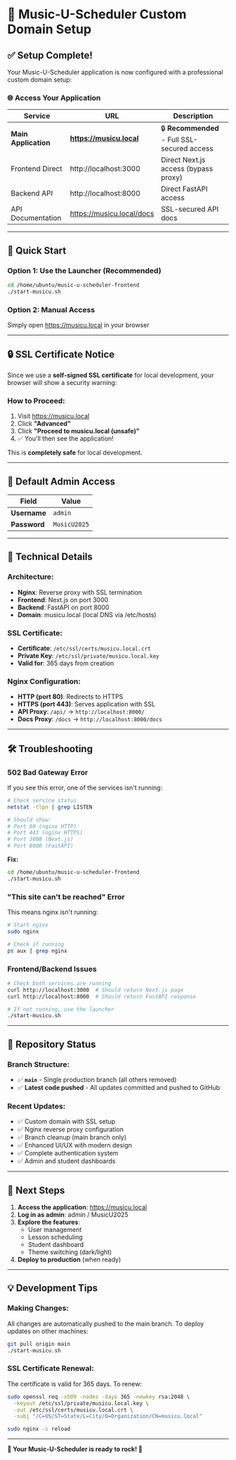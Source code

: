 
# 🎵 Music-U-Scheduler Custom Domain Setup

## ✅ **Setup Complete!**

Your Music-U-Scheduler application is now configured with a professional custom domain setup:

### 🌐 **Access Your Application**

| Service | URL | Description |
|---------|-----|-------------|
| **Main Application** | **https://musicu.local** | 🔒 **Recommended** - Full SSL-secured access |
| Frontend Direct | http://localhost:3000 | Direct Next.js access (bypass proxy) |
| Backend API | http://localhost:8000 | Direct FastAPI access |
| API Documentation | https://musicu.local/docs | SSL-secured API docs |

---

## 🚀 **Quick Start**

### **Option 1: Use the Launcher (Recommended)**
```bash
cd /home/ubuntu/music-u-scheduler-frontend
./start-musicu.sh
```

### **Option 2: Manual Access**
Simply open https://musicu.local in your browser

---

## 🔒 **SSL Certificate Notice**

Since we use a **self-signed SSL certificate** for local development, your browser will show a security warning:

### **How to Proceed:**
1. Visit https://musicu.local
2. Click **"Advanced"** 
3. Click **"Proceed to musicu.local (unsafe)"**
4. ✅ You'll then see the application!

This is **completely safe** for local development.

---

## 👤 **Default Admin Access**

| Field | Value |
|-------|-------|
| **Username** | `admin` |
| **Password** | `MusicU2025` |

---

## 🔧 **Technical Details**

### **Architecture:**
- **Nginx**: Reverse proxy with SSL termination
- **Frontend**: Next.js on port 3000
- **Backend**: FastAPI on port 8000
- **Domain**: musicu.local (local DNS via /etc/hosts)

### **SSL Certificate:**
- **Certificate**: `/etc/ssl/certs/musicu.local.crt`
- **Private Key**: `/etc/ssl/private/musicu.local.key`
- **Valid for**: 365 days from creation

### **Nginx Configuration:**
- **HTTP (port 80)**: Redirects to HTTPS
- **HTTPS (port 443)**: Serves application with SSL
- **API Proxy**: `/api/` → `http://localhost:8000/`
- **Docs Proxy**: `/docs` → `http://localhost:8000/docs`

---

## 🛠️ **Troubleshooting**

### **502 Bad Gateway Error**
If you see this error, one of the services isn't running:

```bash
# Check service status
netstat -tlpn | grep LISTEN

# Should show:
# Port 80 (nginx HTTP)
# Port 443 (nginx HTTPS)  
# Port 3000 (Next.js)
# Port 8000 (FastAPI)
```

**Fix:**
```bash
cd /home/ubuntu/music-u-scheduler-frontend
./start-musicu.sh
```

### **"This site can't be reached" Error**
This means nginx isn't running:

```bash
# Start nginx
sudo nginx

# Check if running
ps aux | grep nginx
```

### **Frontend/Backend Issues**
```bash
# Check both services are running
curl http://localhost:3000  # Should return Next.js page
curl http://localhost:8000  # Should return FastAPI response

# If not running, use the launcher
./start-musicu.sh
```

---

## 📝 **Repository Status**

### **Branch Structure:**
- ✅ **`main`** - Single production branch (all others removed)
- ✅ **Latest code pushed** - All updates committed and pushed to GitHub

### **Recent Updates:**
- ✅ Custom domain with SSL setup
- ✅ Nginx reverse proxy configuration  
- ✅ Branch cleanup (main branch only)
- ✅ Enhanced UI/UX with modern design
- ✅ Complete authentication system
- ✅ Admin and student dashboards

---

## 🎯 **Next Steps**

1. **Access the application**: https://musicu.local
2. **Log in as admin**: admin / MusicU2025  
3. **Explore the features**:
   - User management
   - Lesson scheduling
   - Student dashboard
   - Theme switching (dark/light)
4. **Deploy to production** (when ready)

---

## 💡 **Development Tips**

### **Making Changes:**
All changes are automatically pushed to the main branch. To deploy updates on other machines:

```bash
git pull origin main
./start-musicu.sh
```

### **SSL Certificate Renewal:**
The certificate is valid for 365 days. To renew:

```bash
sudo openssl req -x509 -nodes -days 365 -newkey rsa:2048 \
  -keyout /etc/ssl/private/musicu.local.key \
  -out /etc/ssl/certs/musicu.local.crt \
  -subj "/C=US/ST=State/L=City/O=Organization/CN=musicu.local"

sudo nginx -s reload
```

---

**🎵 Your Music-U-Scheduler is ready to rock! 🚀**
